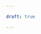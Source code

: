 ```yaml
---

draft: true

---
```

<!--
.. title: Guia para Community Management
.. slug: pt
.. date: 2019-04-08
.. author:
.. tags: community management
.. category: community management
.. link: 
.. description: 
.. type: text
-->

<!-- # [PT] Guia para Community Management -->

